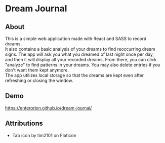 # Dream Journal

## About

This is a simple web application made with React and SASS to record dreams. <br/>
It also contains a basic analysis of your dreams to find reoccurring dream signs. The app will ask you what you dreamed of last night once per day, and then it will display all your recorded dreams. From there, you can click "analyze" to find patterns in your dreams. You may also delete entries if you don't want them kept anymore.
<br />
The app utilizes local storage so that the dreams are kept even after refreshing or closing the window.

## Demo

https://enterorion.github.io/dream-journal/

## Attributions

- Tab icon by tim2101 on Flaticon
